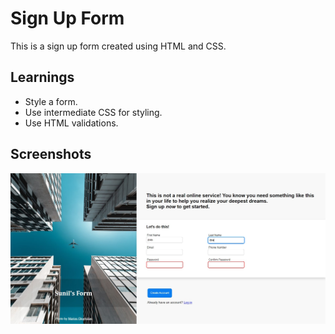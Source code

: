 # Sign Up Form
This is a sign up form created using HTML and CSS.

## Learnings
* Style a form.
* Use intermediate CSS for styling.
* Use HTML validations.

## Screenshots
![sign-up-form](./ss.jpg)